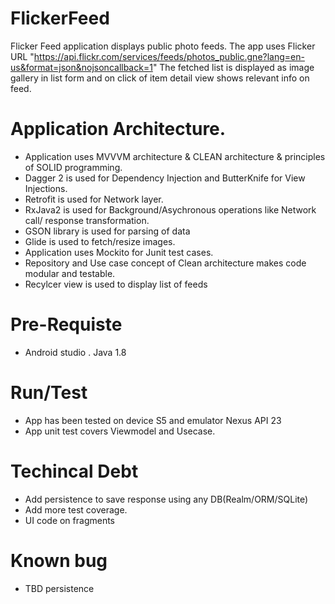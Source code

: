 # FlickerFeed

Flicker Feed application displays public photo feeds. The app uses Flicker URL "https://api.flickr.com/services/feeds/photos_public.gne?lang=en-us&format=json&nojsoncallback=1"
The fetched list is displayed as image gallery in list form and on click of item detail view shows relevant info on feed.

# Application Architecture.
- Application uses MVVVM architecture & CLEAN architecture & principles of SOLID programming.
- Dagger 2 is used for Dependency Injection and ButterKnife for View Injections.
- Retrofit is used for Network layer.
- RxJava2 is used for Background/Asychronous operations like Network call/ response transformation.
- GSON library is used for parsing of data
- Glide is used to fetch/resize images.
- Application uses Mockito for Junit test cases.
- Repository and Use case concept of Clean architecture makes code modular and testable.
- Recylcer view is used to display list of feeds

# Pre-Requiste
- Android studio . Java 1.8

# Run/Test
- App has been tested on device S5 and emulator Nexus API 23
- App unit test covers Viewmodel and Usecase.

# Techincal Debt
- Add persistence to save response using any DB(Realm/ORM/SQLite)
- Add more test coverage.
- UI code on fragments

# Known bug
- TBD persistence

